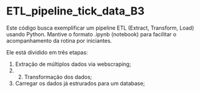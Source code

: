 # ETL_pipeline_tick_data_B3
Este código busca exemplificar um pipeline ETL (Extract, Transform, Load) usando Python. 
Mantive o formato .ipynb (notebook) para facilitar o acompanhamento da rotina por iniciantes.

Ele está dividido em três etapas:
1) Extração de múltiplos dados via webscraping;
2)  2) Transformação dos dados;
3) Carregar os dados já estrurados para um database;
